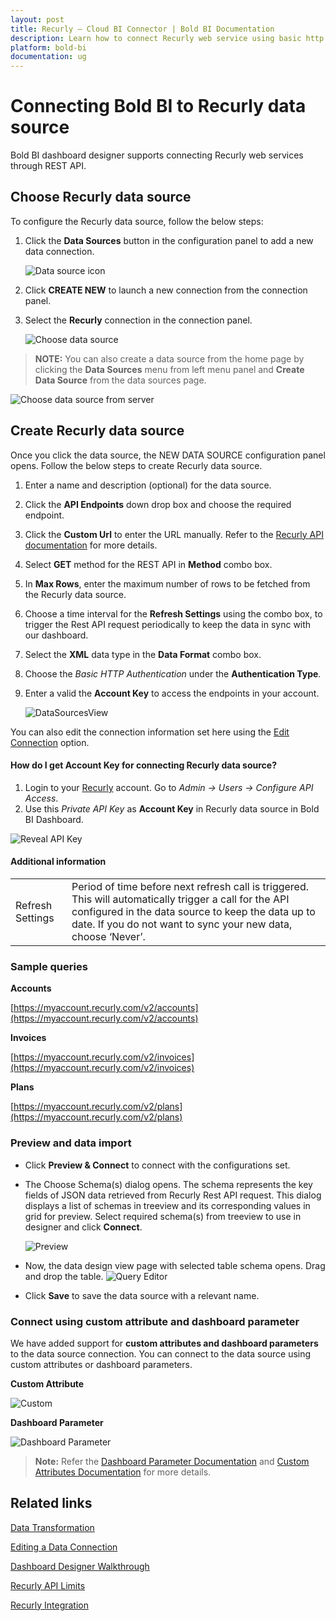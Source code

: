 ```yaml
---
layout: post
title: Recurly – Cloud BI Connector | Bold BI Documentation
description: Learn how to connect Recurly web service using basic http authentication through REST API endpoint with Bold BI Cloud.
platform: bold-bi
documentation: ug
---
```


# Connecting Bold BI to Recurly data source
Bold BI dashboard designer supports connecting Recurly web services through REST API.

## Choose Recurly data source
To configure the Recurly data source, follow the below steps:
1. Click the **Data Sources** button in the configuration panel to add a new data connection.

   ![Data source icon](/static/assets/working-with-datasource/data-connectors/images/common/DataSourcesIcon.png)

2. Click **CREATE NEW** to launch a new connection from the connection panel.
3. Select the **Recurly** connection in the connection panel.

   ![Choose data source](/static/assets/working-with-datasource/data-connectors/images/recurly/ChooseDS.png)

> **NOTE:** You can also create a data source from the home page by clicking the **Data Sources** menu from left menu panel and **Create Data Source** from the data sources page.

   ![Choose data source from server](/static/assets/working-with-datasource/data-connectors/images/recurly/ChooseDS_server.png)

## Create Recurly data source

Once you click the data source, the NEW DATA SOURCE configuration panel opens. Follow the below steps to create Recurly data source.
1. Enter a name and description (optional) for the data source.
2. Click the **API Endpoints** down drop box and choose the required endpoint.
3. Click the **Custom Url** to enter the URL manually. Refer to the [Recurly API documentation](https://dev.recurly.com/docs/getting-started) for more details.
4. Select **GET** method for the REST API in **Method** combo box.
5. In **Max Rows**, enter the maximum number of rows to be fetched from the Recurly data source.
6. Choose a time interval for the **Refresh Settings** using the combo box, to trigger the Rest API request periodically to keep the data in sync with our dashboard.  
7. Select the **XML** data type in the **Data Format** combo box.
8. Choose the *Basic HTTP Authentication* under the **Authentication Type**.
9. Enter a valid the **Account Key** to access the endpoints in your account.

    ![DataSourcesView](/static/assets/working-with-datasource/data-connectors/images/recurly/DataSourcesView.png)

You can also edit the connection information set here using the [Edit Connection](/working-with-data-sources/editing-a-data-connection/) option.

#### How do I get Account Key for connecting Recurly data source?
1. Login to your [Recurly](https://app.recurly.com/login) account. Go to *Admin -> Users -> Configure API Access*.
2. Use this *Private API Key* as **Account Key** in Recurly data source in Bold BI Dashboard.

![Reveal API Key](/static/assets/working-with-datasource/data-connectors/images/recurly/APIKey.png)

#### Additional information
<table width="600">
<tr>
<td>
Refresh Settings
</td>
<td>
Period of time before next refresh call is triggered. This will automatically trigger a call for the API configured in the data source to keep the data up to date. If you do not want to sync your new data, choose ‘Never’.
</td>
</tr>
</table>

### Sample queries

**Accounts**

[https://myaccount.recurly.com/v2/accounts](https://myaccount.recurly.com/v2/accounts)

**Invoices**

[https://myaccount.recurly.com/v2/invoices](https://myaccount.recurly.com/v2/invoices)

**Plans**

[https://myaccount.recurly.com/v2/plans](https://myaccount.recurly.com/v2/plans)

### Preview and data import
* Click **Preview & Connect** to connect with the configurations set.
* The Choose Schema(s) dialog opens. The schema represents the key fields of JSON data retrieved from Recurly Rest API request. This dialog displays a list of schemas in treeview and its corresponding values in grid for preview. Select required schema(s) from treeview to use in designer and click **Connect**.

   ![Preview](/static/assets/working-with-datasource/data-connectors/images/common/Preview.png)

* Now, the data design view page with selected table schema opens. Drag and drop the table.
   ![Query Editor](/static/assets/working-with-datasource/data-connectors/images/common/QueryEditor.png)

* Click **Save** to save the data source with a relevant name.

### Connect using custom attribute and dashboard parameter

We have added support for **custom attributes and dashboard parameters** to the data source connection. You can connect to the data source using custom attributes or dashboard parameters.

**Custom Attribute**

![Custom](/static/assets/working-with-datasource/data-connectors/images/recurly/Custom.png)

**Dashboard Parameter**

![Dashboard Parameter](/static/assets/working-with-datasource/data-connectors/images/recurly/Dashboardparameter.png)

>**Note:** Refer the [Dashboard Parameter Documentation](https://help.boldbi.com/working-with-data-sources/dashboard-parameter/) and [Custom Attributes Documentation](https://help.boldbi.com/working-with-data-sources/configuring-custom-attribute/) for more details.

## Related links
[Data Transformation](/working-with-data-sources/data-modeling/joining-table/)

[Editing a Data Connection](/working-with-data-sources/editing-a-data-connection/)   

[Dashboard Designer Walkthrough](/getting-started/creating-dashboard/)

[Recurly API Limits](https://dev.recurly.com/docs/rate-limits)

[Recurly Integration](https://www.boldbi.com/integrations/recurly?utm_source=syncfusion&utm_medium=documentation&utm_campaign=boldbirecurlyintegration)